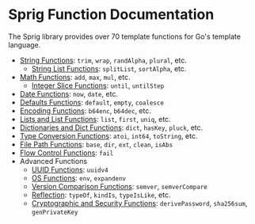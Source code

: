 # Sprig Function Documentation

The Sprig library provides over 70 template functions for Go's template language.

- [String Functions](strings.html): `trim`, `wrap`, `randAlpha`, `plural`, etc.
  - [String List Functions](string_slice.html): `splitList`, `sortAlpha`, etc.
- [Math Functions](math.html): `add`, `max`, `mul`, etc.
  - [Integer Slice Functions](integer_slice.html): `until`, `untilStep`
- [Date Functions](date.html): `now`, `date`, etc.
- [Defaults Functions](defaults.html): `default`, `empty`, `coalesce`
- [Encoding Functions](encoding.html): `b64enc`, `b64dec`, etc.
- [Lists and List Functions](lists.html): `list`, `first`, `uniq`, etc.
- [Dictionaries and Dict Functions](dicts.html): `dict`, `hasKey`, `pluck`, etc.
- [Type Conversion Functions](conversion.html): `atoi`, `int64`, `toString`, etc.
- [File Path Functions](paths.html): `base`, `dir`, `ext`, `clean`, `isAbs`
- [Flow Control Functions](flow_control.html): `fail`
- Advanced Functions
  - [UUID Functions](uuid.html): `uuidv4`
  - [OS Functions](os.html): `env`, `expandenv`
  - [Version Comparison Functions](semver.html): `semver`, `semverCompare`
  - [Reflection](reflection.html): `typeOf`, `kindIs`, `typeIsLike`, etc.
  - [Cryptographic and Security Functions](crypto.html): `derivePassword`, `sha256sum`, `genPrivateKey`

